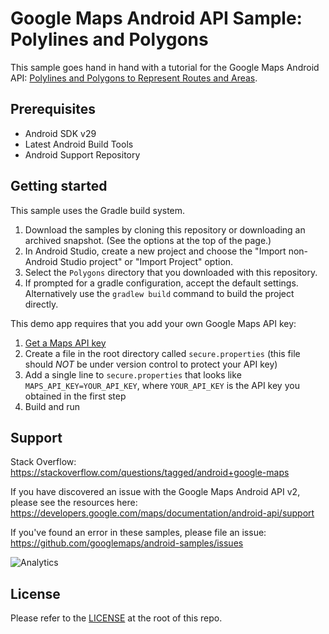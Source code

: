 Google Maps Android API Sample: Polylines and Polygons
==========================================================

This sample goes hand in hand with a tutorial for the Google Maps Android API:
[Polylines and Polygons to Represent Routes and Areas](https://developers.google.com/maps/documentation/android-api/polygon-tutorial).

Prerequisites
--------------

- Android SDK v29
- Latest Android Build Tools
- Android Support Repository

Getting started
---------------

This sample uses the Gradle build system.

1. Download the samples by cloning this repository or downloading an archived
  snapshot. (See the options at the top of the page.)
1. In Android Studio, create a new project and choose the "Import non-Android Studio project" or
  "Import Project" option.
1. Select the `Polygons` directory that you downloaded with this repository.
1. If prompted for a gradle configuration, accept the default settings.
  Alternatively use the `gradlew build` command to build the project directly.

This demo app requires that you add your own Google Maps API key:

  1. [Get a Maps API key](https://developers.google.com/maps/documentation/android-sdk/get-api-key)
  1. Create a file in the root directory called `secure.properties` (this file should *NOT* be under version control to protect your API key)
  1. Add a single line to `secure.properties` that looks like `MAPS_API_KEY=YOUR_API_KEY`, where `YOUR_API_KEY` is the API key you obtained in the first step
  1. Build and run

Support
-------

Stack Overflow: https://stackoverflow.com/questions/tagged/android+google-maps

If you have discovered an issue with the Google Maps Android API v2, please see
the resources here: https://developers.google.com/maps/documentation/android-api/support

If you've found an error in these samples, please file an issue:
https://github.com/googlemaps/android-samples/issues

![Analytics](https://ga-beacon.appspot.com/UA-12846745-20/android-samples-apidemos/readme?pixel)

License
-------

Please refer to the [LICENSE](https://github.com/googlemaps/android-samples/blob/master/LICENSE) at the root of this repo.
